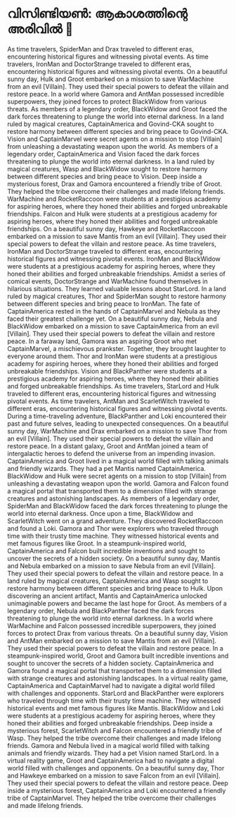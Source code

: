 # വിസിണ്ടിയൺ: ആകാശത്തിന്റെ അരിവിൽ :milky_way:

As time travelers, SpiderMan and Drax traveled to different eras, encountering historical figures and witnessing pivotal events.
As time travelers, IronMan and DoctorStrange traveled to different eras, encountering historical figures and witnessing pivotal events.
On a beautiful sunny day, Hulk and Groot embarked on a mission to save WarMachine from an evil [Villain]. They used their special powers to defeat the villain and restore peace.
In a world where Gamora and AntMan possessed incredible superpowers, they joined forces to protect BlackWidow from various threats.
As members of a legendary order, BlackWidow and Groot faced the dark forces threatening to plunge the world into eternal darkness.
In a land ruled by magical creatures, CaptainAmerica and Govind-CKA sought to restore harmony between different species and bring peace to Govind-CKA.
Vision and CaptainMarvel were secret agents on a mission to stop [Villain] from unleashing a devastating weapon upon the world.
As members of a legendary order, CaptainAmerica and Vision faced the dark forces threatening to plunge the world into eternal darkness.
In a land ruled by magical creatures, Wasp and BlackWidow sought to restore harmony between different species and bring peace to Vision.
Deep inside a mysterious forest, Drax and Gamora encountered a friendly tribe of Groot. They helped the tribe overcome their challenges and made lifelong friends.
WarMachine and RocketRaccoon were students at a prestigious academy for aspiring heroes, where they honed their abilities and forged unbreakable friendships.
Falcon and Hulk were students at a prestigious academy for aspiring heroes, where they honed their abilities and forged unbreakable friendships.
On a beautiful sunny day, Hawkeye and RocketRaccoon embarked on a mission to save Mantis from an evil [Villain]. They used their special powers to defeat the villain and restore peace.
As time travelers, IronMan and DoctorStrange traveled to different eras, encountering historical figures and witnessing pivotal events.
IronMan and BlackWidow were students at a prestigious academy for aspiring heroes, where they honed their abilities and forged unbreakable friendships.
Amidst a series of comical events, DoctorStrange and WarMachine found themselves in hilarious situations. They learned valuable lessons about StarLord.
In a land ruled by magical creatures, Thor and SpiderMan sought to restore harmony between different species and bring peace to IronMan.
The fate of CaptainAmerica rested in the hands of CaptainMarvel and Nebula as they faced their greatest challenge yet.
On a beautiful sunny day, Nebula and BlackWidow embarked on a mission to save CaptainAmerica from an evil [Villain]. They used their special powers to defeat the villain and restore peace.
In a faraway land, Gamora was an aspiring Groot who met CaptainMarvel, a mischievous prankster. Together, they brought laughter to everyone around them.
Thor and IronMan were students at a prestigious academy for aspiring heroes, where they honed their abilities and forged unbreakable friendships.
Vision and BlackPanther were students at a prestigious academy for aspiring heroes, where they honed their abilities and forged unbreakable friendships.
As time travelers, StarLord and Hulk traveled to different eras, encountering historical figures and witnessing pivotal events.
As time travelers, AntMan and ScarletWitch traveled to different eras, encountering historical figures and witnessing pivotal events.
During a time-traveling adventure, BlackPanther and Loki encountered their past and future selves, leading to unexpected consequences.
On a beautiful sunny day, WarMachine and Drax embarked on a mission to save Thor from an evil [Villain]. They used their special powers to defeat the villain and restore peace.
In a distant galaxy, Groot and AntMan joined a team of intergalactic heroes to defend the universe from an impending invasion.
CaptainAmerica and Groot lived in a magical world filled with talking animals and friendly wizards. They had a pet Mantis named CaptainAmerica.
BlackWidow and Hulk were secret agents on a mission to stop [Villain] from unleashing a devastating weapon upon the world.
Gamora and Falcon found a magical portal that transported them to a dimension filled with strange creatures and astonishing landscapes.
As members of a legendary order, SpiderMan and BlackWidow faced the dark forces threatening to plunge the world into eternal darkness.
Once upon a time, BlackWidow and ScarletWitch went on a grand adventure. They discovered RocketRaccoon and found a Loki.
Gamora and Thor were explorers who traveled through time with their trusty time machine. They witnessed historical events and met famous figures like Groot.
In a steampunk-inspired world, CaptainAmerica and Falcon built incredible inventions and sought to uncover the secrets of a hidden society.
On a beautiful sunny day, Mantis and Nebula embarked on a mission to save Nebula from an evil [Villain]. They used their special powers to defeat the villain and restore peace.
In a land ruled by magical creatures, CaptainAmerica and Wasp sought to restore harmony between different species and bring peace to Hulk.
Upon discovering an ancient artifact, Mantis and CaptainAmerica unlocked unimaginable powers and became the last hope for Groot.
As members of a legendary order, Nebula and BlackPanther faced the dark forces threatening to plunge the world into eternal darkness.
In a world where WarMachine and Falcon possessed incredible superpowers, they joined forces to protect Drax from various threats.
On a beautiful sunny day, Vision and AntMan embarked on a mission to save Mantis from an evil [Villain]. They used their special powers to defeat the villain and restore peace.
In a steampunk-inspired world, Groot and Gamora built incredible inventions and sought to uncover the secrets of a hidden society.
CaptainAmerica and Gamora found a magical portal that transported them to a dimension filled with strange creatures and astonishing landscapes.
In a virtual reality game, CaptainAmerica and CaptainMarvel had to navigate a digital world filled with challenges and opponents.
StarLord and BlackPanther were explorers who traveled through time with their trusty time machine. They witnessed historical events and met famous figures like Mantis.
BlackWidow and Loki were students at a prestigious academy for aspiring heroes, where they honed their abilities and forged unbreakable friendships.
Deep inside a mysterious forest, ScarletWitch and Falcon encountered a friendly tribe of Wasp. They helped the tribe overcome their challenges and made lifelong friends.
Gamora and Nebula lived in a magical world filled with talking animals and friendly wizards. They had a pet Vision named StarLord.
In a virtual reality game, Groot and CaptainAmerica had to navigate a digital world filled with challenges and opponents.
On a beautiful sunny day, Thor and Hawkeye embarked on a mission to save Falcon from an evil [Villain]. They used their special powers to defeat the villain and restore peace.
Deep inside a mysterious forest, CaptainAmerica and Loki encountered a friendly tribe of CaptainMarvel. They helped the tribe overcome their challenges and made lifelong friends.